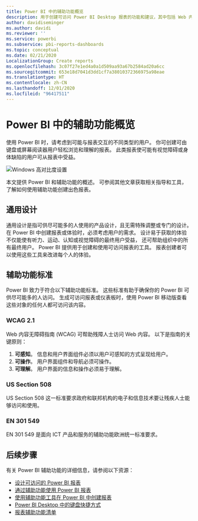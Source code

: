 ```yaml
---
title: Power BI 中的辅助功能概览
description: 用于创建可访问 Power BI Desktop 报表的功能和建议，其中包括 Web 内容无障碍指南 (WCAG)
author: davidiseminger
ms.author: davidi
ms.reviewer: ''
ms.service: powerbi
ms.subservice: pbi-reports-dashboards
ms.topic: conceptual
ms.date: 02/21/2020
LocalizationGroup: Create reports
ms.openlocfilehash: 3c07f27e1ed4a0a1d509aa93a67b2584ad20a6cc
ms.sourcegitcommit: 653e18d7041d3dd1cf7a38010372366975a98eae
ms.translationtype: HT
ms.contentlocale: zh-CN
ms.lasthandoff: 12/01/2020
ms.locfileid: "96417511"
---
```

# <a name="overview-of-accessibility-in-power-bi"></a>Power BI 中的辅助功能概览

使用 Power BI 时，请考虑到可能与报表交互的不同类型的用户。 你可创建可由键盘或屏幕阅读器用户轻松浏览和理解的报表。 此类报表使可能有视觉障碍或身体缺陷的用户可从报表中受益。

![Windows 高对比度设置](media/desktop-accessibility/accessibility-05b.png)

本文提供 Power BI 和辅助功能的概述。 可参阅其他文章获取相关指导和工具，了解如何使用辅助功能创建出色报表。

## <a name="universal-design"></a>通用设计

通用设计是指可供尽可能多的人使用的产品设计，且无需特殊调整或专门的设计。 在 Power BI 中创建报表或体验时，必须考虑用户的需求。 设计易于获取的体验不仅能使有听力、运动、认知或视觉障碍的最终用户受益， 还可帮助组织中的所有最终用户。 Power BI 提供用于创建和使用可访问报表的工具。 报表创建者可以使用这些工具来改进每个人的体验。

## <a name="accessibility-standards"></a>辅助功能标准

Power BI 致力于符合以下辅助功能标准。 这些标准有助于确保你的 Power BI 可供尽可能多的人访问。 生成可访问报表或仪表板时，使用 Power BI 移动版查看这些对象的任何人都可访问该内容。

### <a name="wcag-21"></a>WCAG 2.1

Web 内容无障碍指南 (WCAG) 可帮助残障人士访问 Web 内容。 以下是指南的关键原则：

1. **可感知**。 信息和用户界面组件必须以用户可感知的方式呈现给用户。
2. **可操作**。 用户界面组件和导航必须可操作。
3. **可理解**。 用户界面的信息和操作必须易于理解。

### <a name="us-section-508"></a>US Section 508

US Section 508 这一标准要求政府和联邦机构的电子和信息技术要让残疾人士能够访问和使用。

### <a name="en-301-549"></a>EN 301 549

EN 301 549 是面向 ICT 产品和服务的辅助功能欧洲统一标准要求。  

## <a name="next-steps"></a>后续步骤

有关 Power BI 辅助功能的详细信息，请参阅以下资源：

* [设计可访问的 Power BI 报表](desktop-accessibility-creating-reports.md)
* [通过辅助功能使用 Power BI 报表](desktop-accessibility-consuming-tools.md)
* [使用辅助功能工具在 Power BI 中创建报表](desktop-accessibility-creating-tools.md)
* [Power BI Desktop 中的键盘快捷方式](desktop-accessibility-keyboard-shortcuts.md)
* [报表辅助功能清单](desktop-accessibility-creating-reports.md#report-accessibility-checklist)


